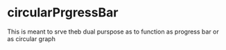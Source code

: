# circularPrgressBar

This is meant to srve theb dual purspose as to function as progress bar or as circular graph
